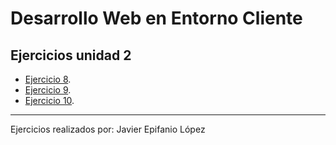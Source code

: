 # Desarrollo Web en Entorno Cliente

## Ejercicios unidad 2

- [Ejercicio 8](Ejercicio08/main.js).
- [Ejercicio 9](Ejercicio09/main.js).
- [Ejercicio 10](Ejercicio10/main.js).

-----
Ejercicios realizados por: Javier Epifanio López